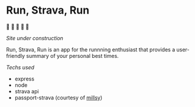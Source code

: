 # Run, Strava, Run

:runner: :walking: :runner: :walking: :runner:

*Site under construction*

Run, Strava, Run is an app for the runnning enthusiast that provides a user-friendly summary of your personal best times.

*Techs used*

- express
- node
- strava api
- passport-strava (courtesy of [millsy](https://github.com/millsy/passport-strava))

